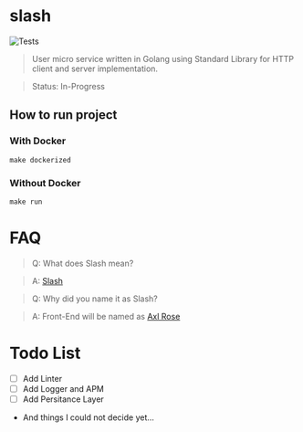 # slash

![Tests](https://github.com/Alptahta/slash/actions/workflows/go.yml/badge.svg?event=push)

> User micro service written in Golang using Standard Library for HTTP client and server implementation.

> Status: In-Progress


## How to run project
### With Docker
`make dockerized`
### Without Docker
`make run`

# FAQ
> Q: What does Slash mean?

> A: [Slash](https://en.wikipedia.org/wiki/Slash_(musician))

> Q: Why did you name it as Slash?

> A: Front-End will be named as [Axl Rose](https://en.wikipedia.org/wiki/Axl_Rose)


# Todo List
- [ ] Add Linter
- [ ] Add Logger and APM
- [ ] Add Persitance Layer
- And things I could not decide yet...
